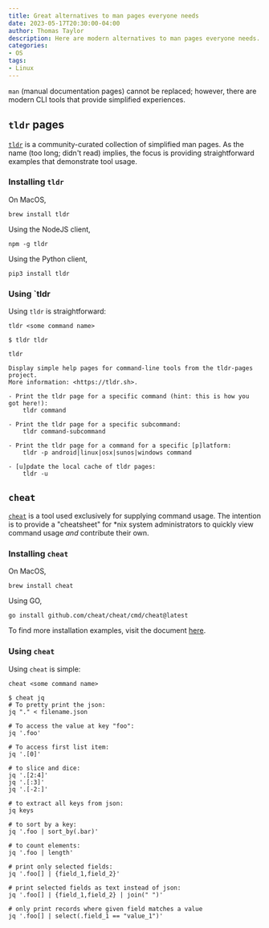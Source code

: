 ```yaml
---
title: Great alternatives to man pages everyone needs
date: 2023-05-17T20:30:00-04:00
author: Thomas Taylor
description: Here are modern alternatives to man pages everyone needs.
categories:
- OS
tags:
- Linux
---
```


`man` (manual documentation pages) cannot be replaced; however, there are modern CLI tools that provide simplified experiences.

## `tldr` pages

[`tldr`](https://tldr.sh) is a community-curated collection of simplified man pages. As the name (too long; didn't read) implies, the focus is providing straightforward examples that demonstrate tool usage.

### Installing `tldr`

On MacOS,

```shell
brew install tldr
```

Using the NodeJS client,

```shell
npm -g tldr
```

Using the Python client,

```shell
pip3 install tldr
```

### Using `tldr

Using `tldr` is straightforward:

```shell
tldr <some command name>
```

```shell
$ tldr tldr

tldr

Display simple help pages for command-line tools from the tldr-pages project.
More information: <https://tldr.sh>.

- Print the tldr page for a specific command (hint: this is how you got here!):
    tldr command

- Print the tldr page for a specific subcommand:
    tldr command-subcommand

- Print the tldr page for a command for a specific [p]latform:
    tldr -p android|linux|osx|sunos|windows command

- [u]pdate the local cache of tldr pages:
    tldr -u

```

## `cheat`

[`cheat`](https://github.com/cheat/cheat) is a tool used exclusively for supplying command usage. The intention is to provide a "cheatsheet" for *nix system administrators to quickly view command usage _and_ contribute their own.

### Installing `cheat`

On MacOS,

```shell
brew install cheat
```

Using GO,

```shell
go install github.com/cheat/cheat/cmd/cheat@latest
```

To find more installation examples, visit the document [here](https://github.com/cheat/cheat/blob/master/INSTALLING.md).

### Using `cheat`

Using `cheat` is simple:

```shell
cheat <some command name>
```

```shell
$ cheat jq
# To pretty print the json:
jq "." < filename.json

# To access the value at key "foo":
jq '.foo'

# To access first list item:
jq '.[0]'

# to slice and dice:
jq '.[2:4]'
jq '.[:3]'
jq '.[-2:]'

# to extract all keys from json:
jq keys

# to sort by a key:
jq '.foo | sort_by(.bar)'

# to count elements:
jq '.foo | length'

# print only selected fields:
jq '.foo[] | {field_1,field_2}'

# print selected fields as text instead of json:
jq '.foo[] | {field_1,field_2} | join(" ")'

# only print records where given field matches a value
jq '.foo[] | select(.field_1 == "value_1")'
```
